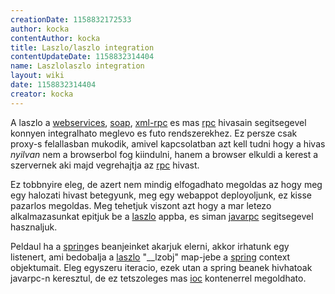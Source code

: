 ```yaml
---
creationDate: 1158832172533 
author: kocka 
contentAuthor: kocka 
title: Laszlo/laszlo integration 
contentUpdateDate: 1158832314404 
name: Laszlolaszlo integration 
layout: wiki 
date: 1158832314404 
creator: kocka 
---
```

A laszlo a [webservices](../WebServices.html), [soap](../SOAP.html), [xml-rpc](../xml-rpc.html) es mas [rpc](../RPC.html) hivasain segitsegevel konnyen integralhato meglevo es futo rendszerekhez. Ez persze csak proxy-s felallasban mukodik, amivel kapcsolatban azt kell tudni hogy a hivas _nyilvan_ nem a browserbol fog kiindulni, hanem a browser elkuldi a kerest a szervernek aki majd vegrehajtja az [rpc](../RPC.html) hivast.

Ez tobbnyire eleg, de azert nem mindig elfogadhato megoldas az hogy meg egy halozati hivast betegyunk, meg egy webappot deployoljunk, ez kisse pazarlos megoldas. Meg tehetjuk viszont azt hogy a mar letezo alkalmazasunkat epitjuk be a [laszlo](../Laszlo.html) appba, es siman [javarpc](http://www.laszlosystems.com/lps-3.3/docs/guide/rpc-javarpc.html) segitsegevel hasznaljuk.

Peldaul ha a [spring](../spring.html)es beanjeinket akarjuk elerni, akkor irhatunk egy listenert, ami bedobalja a [laszlo](../Laszlo.html) "__lzobj" map-jebe a [spring](../spring.html) context objektumait. Eleg egyszeru iteracio, ezek utan a spring beanek hivhatoak javarpc-n keresztul, de ez tetszoleges mas [ioc](../ioc.html) kontenerrel megoldhato.
